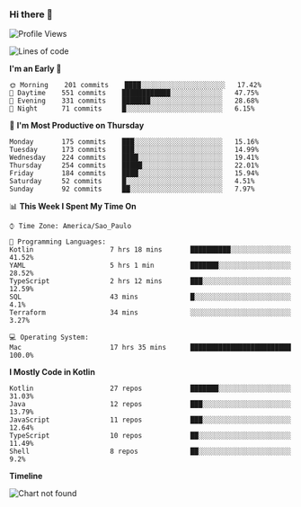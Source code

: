 ### Hi there 👋

<!--
**fernandonogueira/fernandonogueira** is a ✨ _special_ ✨ repository because its `README.md` (this file) appears on your GitHub profile.

Here are some ideas to get you started:

- 🔭 I’m currently working on ...
- 🌱 I’m currently learning ...
- 👯 I’m looking to collaborate on ...
- 🤔 I’m looking for help with ...
- 💬 Ask me about ...
- 📫 How to reach me: ...
- 😄 Pronouns: ...
- ⚡ Fun fact: ...
-->

<!--START_SECTION:waka-->
![Profile Views](http://img.shields.io/badge/Profile%20Views-1-blue)

![Lines of code](https://img.shields.io/badge/From%20Hello%20World%20I%27ve%20Written-501039%20lines%20of%20code-blue)

**I'm an Early 🐤** 

```text
🌞 Morning    201 commits    ████░░░░░░░░░░░░░░░░░░░░░   17.42% 
🌆 Daytime    551 commits    ████████████░░░░░░░░░░░░░   47.75% 
🌃 Evening    331 commits    ███████░░░░░░░░░░░░░░░░░░   28.68% 
🌙 Night      71 commits     █░░░░░░░░░░░░░░░░░░░░░░░░   6.15%

```
📅 **I'm Most Productive on Thursday** 

```text
Monday       175 commits    ███░░░░░░░░░░░░░░░░░░░░░░   15.16% 
Tuesday      173 commits    ███░░░░░░░░░░░░░░░░░░░░░░   14.99% 
Wednesday    224 commits    ████░░░░░░░░░░░░░░░░░░░░░   19.41% 
Thursday     254 commits    █████░░░░░░░░░░░░░░░░░░░░   22.01% 
Friday       184 commits    ████░░░░░░░░░░░░░░░░░░░░░   15.94% 
Saturday     52 commits     █░░░░░░░░░░░░░░░░░░░░░░░░   4.51% 
Sunday       92 commits     ██░░░░░░░░░░░░░░░░░░░░░░░   7.97%

```


📊 **This Week I Spent My Time On** 

```text
⌚︎ Time Zone: America/Sao_Paulo

💬 Programming Languages: 
Kotlin                   7 hrs 18 mins       ██████████░░░░░░░░░░░░░░░   41.52% 
YAML                     5 hrs 1 min         ███████░░░░░░░░░░░░░░░░░░   28.52% 
TypeScript               2 hrs 12 mins       ███░░░░░░░░░░░░░░░░░░░░░░   12.59% 
SQL                      43 mins             █░░░░░░░░░░░░░░░░░░░░░░░░   4.1% 
Terraform                34 mins             ░░░░░░░░░░░░░░░░░░░░░░░░░   3.27%

💻 Operating System: 
Mac                      17 hrs 35 mins      █████████████████████████   100.0%

```

**I Mostly Code in Kotlin** 

```text
Kotlin                   27 repos            ███████░░░░░░░░░░░░░░░░░░   31.03% 
Java                     12 repos            ███░░░░░░░░░░░░░░░░░░░░░░   13.79% 
JavaScript               11 repos            ███░░░░░░░░░░░░░░░░░░░░░░   12.64% 
TypeScript               10 repos            ██░░░░░░░░░░░░░░░░░░░░░░░   11.49% 
Shell                    8 repos             ██░░░░░░░░░░░░░░░░░░░░░░░   9.2%

```


**Timeline**

![Chart not found](https://raw.githubusercontent.com/fernandonogueira/fernandonogueira/master/charts/bar_graph.png) 


<!--END_SECTION:waka-->
